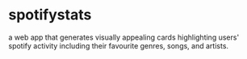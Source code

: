 # spotifystats
a web app that generates visually appealing cards highlighting users' spotify activity including their favourite genres, songs, and artists.
